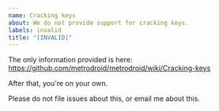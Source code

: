 ```yaml
---
name: Cracking keys
about: We do not provide support for cracking keys.
labels: invalid
title: "[INVALID]"
---
```


The only information provided is here: https://github.com/metrodroid/metrodroid/wiki/Cracking-keys

After that, you're on your own.

Please do not file issues about this, or email me about this.
